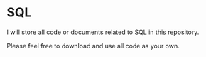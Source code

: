 # SQL
I will store all code or documents related to SQL in this repository. 

Please feel free to download and use all code as your own.
